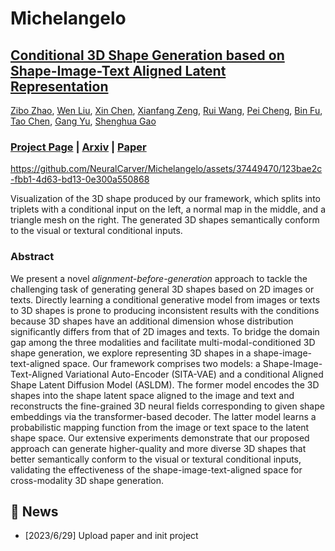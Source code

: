 # Michelangelo

## [Conditional 3D Shape Generation based on Shape-Image-Text Aligned Latent Representation](https://neuralcarver.github.io/michelangelo)<br/>
[Zibo Zhao](https://github.com/Maikouuu),
[Wen Liu](https://github.com/StevenLiuWen),
[Xin Chen](https://chenxin.tech/),
[Xianfang Zeng](https://neuralcarver.github.io/michelangelo),
[Rui Wang](https://neuralcarver.github.io/michelangelo),
[Pei Cheng](https://neuralcarver.github.io/michelangelo),
[Bin Fu](https://neuralcarver.github.io/michelangelo),
[Tao Chen](https://eetchen.github.io),
[Gang Yu](https://www.skicyyu.org),
[Shenghua Gao](https://sist.shanghaitech.edu.cn/sist_en/2020/0814/c7582a54772/page.htm)<br/>
### [Project Page](https://neuralcarver.github.io/michelangelo/) | [Arxiv](https://neuralcarver.github.io/michelangelo/) | [Paper](https://neuralcarver.github.io/michelangelo/static/paper.pdf)<br/>

https://github.com/NeuralCarver/Michelangelo/assets/37449470/123bae2c-fbb1-4d63-bd13-0e300a550868

Visualization of the 3D shape produced by our framework, which splits into triplets with a conditional input on the left, a normal map in the middle, and a triangle mesh on the right. The generated 3D shapes semantically conform to the visual or textural conditional inputs.<br/>

### Abstract
We present a novel _alignment-before-generation_ approach to tackle the challenging task of generating general 3D shapes based on 2D images or texts. Directly learning a conditional generative model from images or texts to 3D shapes is prone to producing inconsistent results with the conditions because 3D shapes have an additional dimension whose distribution significantly differs from that of 2D images and texts. To bridge the domain gap among the three modalities and facilitate multi-modal-conditioned 3D shape generation, we explore representing 3D shapes in a shape-image-text-aligned space. Our framework comprises two models: a Shape-Image-Text-Aligned Variational Auto-Encoder (SITA-VAE) and a conditional Aligned Shape Latent Diffusion Model (ASLDM). The former model encodes the 3D shapes into the shape latent space aligned to the image and text and reconstructs the fine-grained 3D neural fields corresponding to given shape embeddings via the transformer-based decoder. The latter model learns a probabilistic mapping function from the image or text space to the latent shape space. Our extensive experiments demonstrate that our proposed approach can generate higher-quality and more diverse 3D shapes that better semantically conform to the visual or textural conditional inputs, validating the effectiveness of the shape-image-text-aligned space for cross-modality 3D shape generation.



## 📰 News
- [2023/6/29] Upload paper and init project

